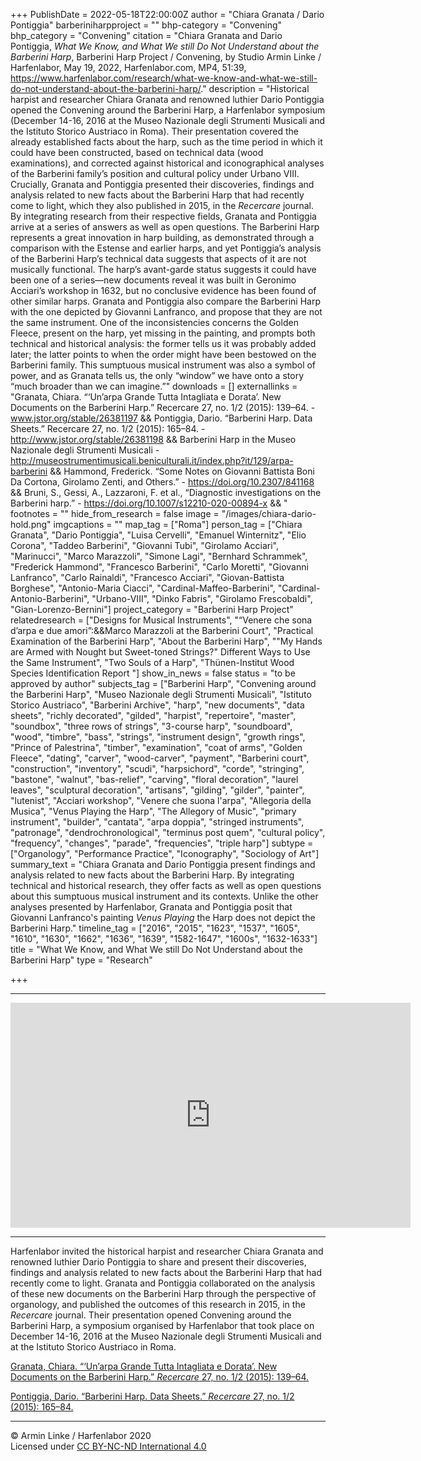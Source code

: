 +++
PublishDate = 2022-05-18T22:00:00Z
author = "Chiara Granata / Dario Pontiggia"
barberiniharpproject = ""
bhp-category = "Convening"
bhp_category = "Convening"
citation = "Chiara Granata and Dario Pontiggia, <i>What We Know, and What We still Do Not Understand about the Barberini Harp</i>, Barberini Harp Project / Convening, by Studio Armin Linke / Harfenlabor, May 19, 2022, Harfenlabor.com, MP4, 51:39, https://www.harfenlabor.com/research/what-we-know-and-what-we-still-do-not-understand-about-the-barberini-harp/."
description = "Historical harpist and researcher Chiara Granata and renowned luthier Dario Pontiggia opened the Convening around the Barberini Harp, a Harfenlabor symposium (December 14-16, 2016 at the Museo Nazionale degli Strumenti Musicali and the Istituto Storico Austriaco in Roma). Their presentation covered the already established facts about the harp, such as the time period in which it could have been constructed, based on technical data (wood examinations), and corrected against historical and iconographical analyses of the Barberini family’s position and cultural policy under Urbano VIII. Crucially, Granata and Pontiggia presented their discoveries, findings and analysis related to new facts about the Barberini Harp that had recently come to light, which they also published in 2015, in the <i>Recercare</i> journal. By integrating research from their respective fields, Granata and Pontiggia arrive at a series of answers as well as open questions. The Barberini Harp represents a great innovation in harp building, as demonstrated through a comparison with the Estense and earlier harps, and yet Pontiggia’s analysis of the Barberini Harp’s technical data suggests that aspects of it are not musically functional. The harp’s avant-garde status suggests it could have been one of a series—new documents reveal it was built in Geronimo Acciari’s workshop in 1632, but no conclusive evidence has been found of other similar harps. Granata and Pontiggia also compare the Barberini Harp with the one depicted by Giovanni Lanfranco, and propose that they are not the same instrument. One of the inconsistencies concerns the Golden Fleece, present on the harp, yet missing in the painting, and prompts both technical and historical analysis: the former tells us it was probably added later; the latter points to when the order might have been bestowed on the Barberini family. This sumptuous musical instrument was also a symbol of power, and as Granata tells us, the only “window” we have onto a story “much broader than we can imagine.”"
downloads = []
externallinks = "Granata, Chiara. “‘Un’arpa Grande Tutta Intagliata e Dorata’. New Documents on the Barberini Harp.” Recercare 27, no. 1/2 (2015): 139–64. - www.jstor.org/stable/26381197 && Pontiggia, Dario. “Barberini Harp. Data Sheets.” Recercare 27, no. 1/2 (2015): 165–84. - http://www.jstor.org/stable/26381198 && Barberini Harp in the Museo Nazionale degli Strumenti Musicali - http://museostrumentimusicali.beniculturali.it/index.php?it/129/arpa-barberini && Hammond, Frederick. “Some Notes on Giovanni Battista Boni Da Cortona, Girolamo Zenti, and Others.” - https://doi.org/10.2307/841168 && Bruni, S., Gessi, A., Lazzaroni, F. et al., “Diagnostic investigations on the Barberini harp.” - https://doi.org/10.1007/s12210-020-00894-x && "
footnotes = ""
hide_from_research = false
image = "/images/chiara-dario-hold.png"
imgcaptions = ""
map_tag = ["Roma"]
person_tag = ["Chiara Granata", "Dario Pontiggia", "Luisa Cervelli", "Emanuel Winternitz", "Elio Corona", "Taddeo Barberini", "Giovanni Tubi", "Girolamo Acciari", "Marinucci", "Marco Marazzoli", "Simone Lagi", "Bernhard Schrammek", "Frederick Hammond", "Francesco Barberini", "Carlo Moretti", "Giovanni Lanfranco", "Carlo Rainaldi", "Francesco Acciari", "Giovan-Battista Borghese", "Antonio-Maria Ciacci", "Cardinal-Maffeo-Barberini", "Cardinal-Antonio-Barberini", "Urbano-VIII", "Dinko Fabris", "Girolamo Frescobaldi", "Gian-Lorenzo-Bernini"]
project_category = "Barberini Harp Project"
relatedresearch = ["Designs for Musical Instruments", "“Venere che sona d’arpa e due amori”:&&Marco Marazzoli at the Barberini Court", "Practical Examination of the Barberini Harp", "About the Barberini Harp", "\"My Hands are Armed with Nought but Sweet-toned Strings?\" Different Ways to Use the Same Instrument", "Two Souls of a Harp", "Thünen-Institut Wood Species Identification Report "]
show_in_news = false
status = "to be approved by author"
subjects_tag = ["Barberini Harp", "Convening around the Barberini Harp", "Museo Nazionale degli Strumenti Musicali", "Istituto Storico Austriaco", "Barberini Archive", "harp", "new documents", "data sheets", "richly decorated", "gilded", "harpist", "repertoire", "master", "soundbox", "three rows of strings", "3-course harp", "soundboard", "wood", "timbre", "bass", "strings", "instrument design", "growth rings", "Prince of Palestrina", "timber", "examination", "coat of arms", "Golden Fleece", "dating", "carver", "wood-carver", "payment", "Barberini court", "construction", "inventory", "scudi", "harpsichord", "corde", "stringing", "bastone", "walnut", "bas-relief", "carving", "floral decoration", "laurel leaves", "sculptural decoration", "artisans", "gilding", "gilder", "painter", "lutenist", "Acciari workshop", "Venere che suona l'arpa", "Allegoria della Musica", "Venus Playing the Harp", "The Allegory of Music", "primary instrument", "builder", "cantata", "arpa doppia", "stringed instruments", "patronage", "dendrochronological", "terminus post quem", "cultural policy", "frequency", "changes", "parade", "frequencies", "triple harp"]
subtype = ["Organology", "Performance Practice", "Iconography", "Sociology of Art"]
summary_text = "Chiara Granata and Dario Pontiggia present findings and analysis related to new facts about the Barberini Harp. By integrating technical and historical research, they offer facts as well as open questions about this sumptuous musical instrument and its contexts. Unlike the other analyses presented by Harfenlabor, Granata and Pontiggia posit that Giovanni Lanfranco's painting <i>Venus Playing</i> the Harp does not depict the Barberini Harp."
timeline_tag = ["2016", "2015", "1623", "1537", "1605", "1610", "1630", "1662", "1636", "1639", "1582-1647", "1600s", "1632-1633"]
title = "What We Know, and What We still Do Not Understand about the Barberini Harp"
type = "Research"

+++
***

<div class="embed-responsive embed-responsive-16by9">
<iframe src="https://player.vimeo.com/video/693480394" width="640" height="360" frameborder="0" allow="autoplay; fullscreen; picture-in-picture" allowfullscreen></iframe>
</div><div class="chapters"></div>

***

Harfenlabor invited the historical harpist and researcher <span id="person_tag">Chiara Granata</span> and renowned luthier <span id="person_tag">Dario Pontiggia</span> to share and present their discoveries, findings and analysis related to new facts about the <span id="subjects_tag">Barberini Harp</span> that had recently come to light. Granata and Pontiggia collaborated on the analysis of these new documents on the Barberini Harp through the perspective of organology, and published the outcomes of this research in 2015, in the _Recercare_ journal. Their presentation opened <span id="subjects_tag">Convening</span> around the Barberini Harp, a symposium organised by Harfenlabor that took place on December 14-16, 2016 at the Museo Nazionale degli Strumenti Musicali and at the Istituto Storico Austriaco in <span id="map_tag">Roma</span>.

[Granata, Chiara. “‘Un’arpa Grande Tutta Intagliata e Dorata’. New Documents on the Barberini Harp.” _Recercare_ 27, no. 1/2 (2015): 139–64.](http://www.jstor.org/stable/26381197 "Granata, Chiara. “‘Un’arpa Grande Tutta Intagliata e Dorata’. New Documents on the Barberini Harp.” Recercare 27, no. 1/2 (2015): 139–64.")

[Pontiggia, Dario. “Barberini Harp. Data Sheets.” _Recercare_ 27, no. 1/2 (2015): 165–84.](http://www.jstor.org/stable/26381198 "Pontiggia, Dario. “Barberini Harp. Data Sheets.” Recercare 27, no. 1/2 (2015): 165–84. ")

***

© Armin Linke / Harfenlabor 2020  
Licensed under [CC BY-NC-ND International 4.0](https://harfenlabor.netlify.app/aboutpage/#ccbyncnd)
